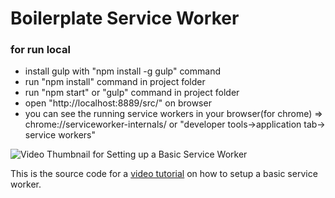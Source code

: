 # Boilerplate Service Worker

### for run local ###

- install gulp with "npm install -g gulp" command
- run "npm install" command  in project folder
- run "npm start" or "gulp" command in project folder
- open "http://localhost:8889/src/" on browser
- you can see the running service workers in your browser(for chrome) => chrome://serviceworker-internals/ or "developer tools->application tab-> service workers"


![Video Thumbnail for Setting up a Basic Service Worker](http://bitsofco.de/content/images/2016/05/Video-Thumbnail.png)

This is the source code for a [video tutorial](https://www.youtube.com/watch?v=BfL3pprhnms) on how to setup a basic service worker.
